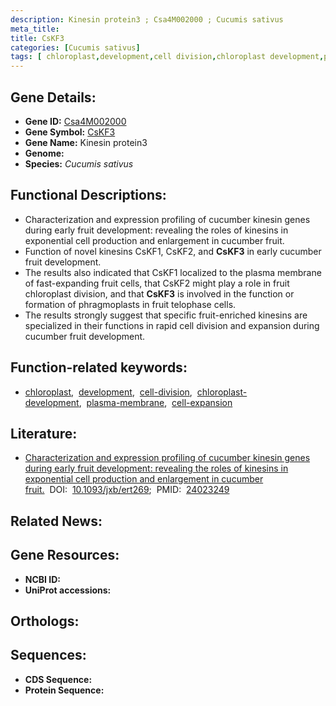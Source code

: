 ```yaml
---
description: Kinesin protein3 ; Csa4M002000 ; Cucumis sativus
meta_title:
title: CsKF3
categories: [Cucumis sativus]
tags: [ chloroplast,development,cell division,chloroplast development,plasma membrane,cell expansion ]
---
```


## Gene Details:
- **Gene ID:** [Csa4M002000]()
- **Gene Symbol:** <u>CsKF3</u>
- **Gene Name:** Kinesin protein3
- **Genome:** []()
- **Species:** *Cucumis sativus*

## Functional Descriptions:
   - Characterization and expression profiling of cucumber kinesin genes during early fruit development: revealing the roles of kinesins in exponential cell production and enlargement in cucumber fruit.
   - Function of novel kinesins CsKF1, CsKF2, and **CsKF3** in early cucumber fruit development.
   - The results also indicated that CsKF1 localized to the plasma membrane of fast-expanding fruit cells, that CsKF2 might play a role in fruit chloroplast division, and that **CsKF3** is involved in the function or formation of phragmoplasts in fruit telophase cells.
   - The results strongly suggest that specific fruit-enriched kinesins are specialized in their functions in rapid cell division and expansion during cucumber fruit development.

## Function-related keywords:
   - [chloroplast](/tags/chloroplast/),&nbsp;&nbsp;[development](/tags/development/),&nbsp;&nbsp;[cell-division](/tags/cell-division/),&nbsp;&nbsp;[chloroplast-development](/tags/chloroplast-development/),&nbsp;&nbsp;[plasma-membrane](/tags/plasma-membrane/),&nbsp;&nbsp;[cell-expansion](/tags/cell-expansion/)

## Literature:
   - [Characterization and expression profiling of cucumber kinesin genes during early fruit development: revealing the roles of kinesins in exponential cell production and enlargement in cucumber fruit.](https://doi.org/10.1093/jxb/ert269)&nbsp;&nbsp;DOI:&nbsp;&nbsp;[10.1093/jxb/ert269](https://doi.org/10.1093/jxb/ert269);&nbsp;&nbsp;PMID:&nbsp;&nbsp;[24023249](https://pubmed.ncbi.nlm.nih.gov/24023249/)

## Related News:

## Gene Resources:
- **NCBI ID:**  [](https://www.ncbi.nlm.nih.gov/gene/?term=)
- **UniProt accessions:**  [](https://www.uniprot.org/uniprotkb//entry)

## Orthologs:

## Sequences:
- **CDS Sequence:**
- **Protein Sequence:**
